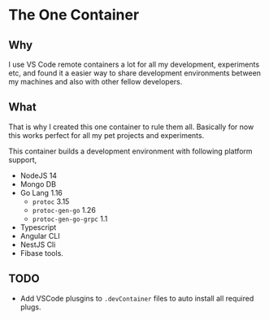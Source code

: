 

# The One Container

## Why
I use VS Code remote containers a lot for all my development, experiments etc, and found it a easier way to share development environments between my machines and also with other fellow developers. 

## What
That is why I created this one container to rule them all. Basically for now this works perfect for all my pet projects and experiments. 

This container builds a development environment with following platform support, 

- NodeJS 14
- Mongo DB
- Go Lang 1.16
  - `protoc` 3.15
  - `protoc-gen-go` 1.26
  - `protoc-gen-go-grpc` 1.1
- Typescript
- Angular CLI
- NestJS Cli
- Fibase tools.


## TODO
- Add VSCode plusgins to `.devContainer` files to auto install all required plugs. 

